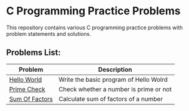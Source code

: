 # C Programming Practice Problems

This repository contains various C programming practice problems with problem statements and solutions.

## Problems List:


| Problem | Description |
|---------|-------------|
| [Hello World](./Hello_World) | Write the basic program of Hello Wolrd |
| [Prime Check](./PrimeCheck) | Check whether a number is prime or not |
| [Sum Of Factors](./SumOfFactors) | Calculate sum of factors of a number |
